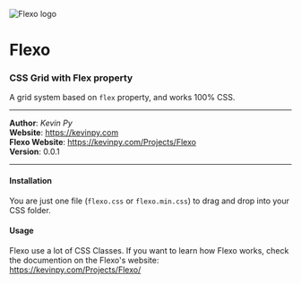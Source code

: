 ![Flexo logo](https://kevinpy.com/Projects/Flexo/out/flexo-logo.png)
# Flexo
### CSS Grid with Flex property
A grid system based on `flex` property, and works 100% CSS.
***
**Author**: *Kevin Py*<br />
**Website**: <https://kevinpy.com><br />
**Flexo Website**: <https://kevinpy.com/Projects/Flexo><br />
**Version**: 0.0.1
***
#### Installation
You are just one file (`flexo.css` or `flexo.min.css`) to drag and drop into your CSS folder.
#### Usage
Flexo use a lot of CSS Classes. If you want to learn how Flexo works, check the documention on the Flexo's website: https://kevinpy.com/Projects/Flexo/